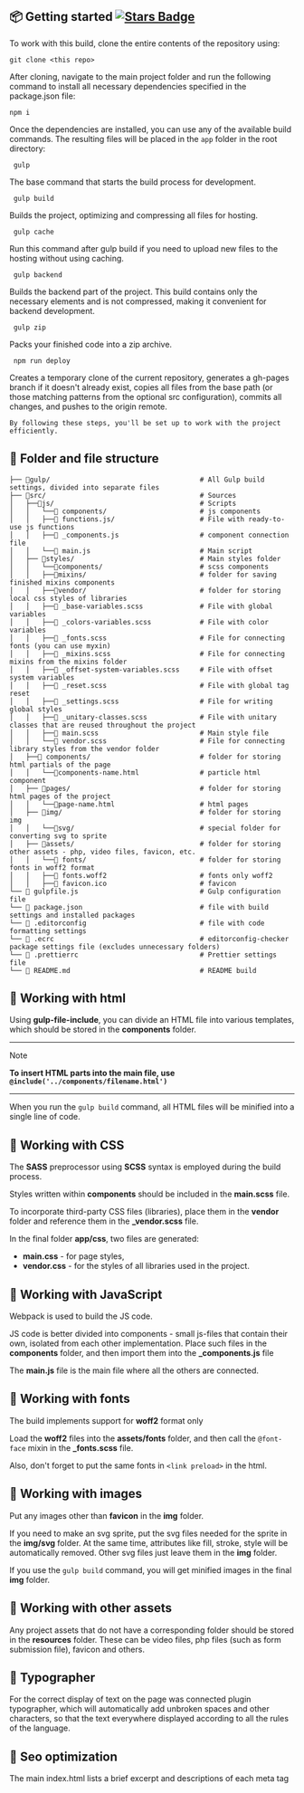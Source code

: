 ## 📦 Getting started <a href="https://github.com/VitaliyLF/gulp-starter/stargazers"><img src="https://img.shields.io/github/stars/VitaliyLF/gulp-starter" alt="Stars Badge"/></a>

To work with this build, clone the entire contents of the repository using:<br>

`git clone <this repo>`

After cloning, navigate to the main project folder and run the following command to install all necessary dependencies specified in the package.json file:<br>

```shell
npm i
```

Once the dependencies are installed, you can use any of the available build commands. The resulting files will be placed in the `app` folder in the root directory:

```shell
 gulp
```

The base command that starts the build process for development.

```shell
 gulp build
```

Builds the project, optimizing and compressing all files for hosting.

```shell
 gulp cache
```

Run this command after gulp build if you need to upload new files to the hosting without using caching.

```shell
 gulp backend
```

Builds the backend part of the project. This build contains only the necessary elements and is not compressed, making it convenient for backend development.

```shell
 gulp zip
```

Packs your finished code into a zip archive.

```shell
 npm run deploy
```

Creates a temporary clone of the current repository, generates a gh-pages branch if it doesn't already exist, copies all files from the base path (or those matching patterns from the optional src configuration), commits all changes, and pushes to the origin remote.

`By following these steps, you'll be set up to work with the project efficiently.`

## 📝 Folder and file structure

```
├── 📁gulp/                                     # All Gulp build settings, divided into separate files
├── 📁src/                                      # Sources
│   ├──📁js/                                    # Scripts
│   │   └──📁 components/                       # js components
│   │   ├──📁 functions.js/                     # File with ready-to-use js functions
│   │   ├──📃 _components.js                    # component connection file
│   │   └──📃 main.js                           # Main script
│   ├── 📁styles/                               # Main styles folder
│   │   └──📁components/                        # scss components
│   │   ├──📁mixins/                            # folder for saving finished mixins components
│   │   ├──📁vendor/                            # folder for storing local css styles of libraries
│   │   ├──📃 _base-variables.scss              # File with global variables
│   │   ├──📃 _colors-variables.scss            # File with color variables
│   │   ├──📃 _fonts.scss                       # File for connecting fonts (you can use myxin)
│   │   ├──📃 _mixins.scss                      # File for connecting mixins from the mixins folder
│   │   ├──📃 _offset-system-variables.scss     # File with offset system variables
│   │   ├──📃 _reset.scss                       # File with global tag reset
│   │   ├──📃 _settings.scss                    # File for writing global styles
│   │   ├──📃 _unitary-classes.scss             # File with unitary classes that are reused throughout the project
│   │   ├──📃 main.scss                         # Main style file
│   │   └──📃 vendor.scss                       # File for connecting library styles from the vendor folder
│   ├──📁 components/                           # folder for storing html partials of the page
│   │   └──📃components-name.html               # particle html component
│   ├── 📁pages/                                # folder for storing html pages of the project
│   │   └──📃page-name.html                     # html pages
│   ├── 📁img/                                  # folder for storing img
│   │   └──📁svg/                               # special folder for converting svg to sprite
│   ├── 📁assets/                               # folder for storing other assets - php, video files, favicon, etc.
│   │   └──📁 fonts/                            # folder for storing fonts in woff2 format
│   │   ├──📃 fonts.woff2                       # fonts only woff2
│   │   ├──📃 favicon.ico                       # favicon
└── 📃 gulpfile.js                              # Gulp configuration file
└── 📃 package.json                             # file with build settings and installed packages
└── 📃 .editorconfig                            # file with code formatting settings
└── 📃 .ecrc                                    # editorconfig-checker package settings file (excludes unnecessary folders)
└── 📃 .prettierrc                              # Prettier settings file
└── 📃 README.md                                # README build
```

## 📁 Working with html

Using **gulp-file-include**, you can divide an HTML file into various templates, which should be stored in the **components** folder.

---

> [!NOTE] 
> **To insert HTML parts into the main file, use `@include('../components/filename.html')`**

---

When you run the `gulp build` command, all HTML files will be minified into a single line of code.

## 📁 Working with CSS

The **SASS** preprocessor using **SCSS** syntax is employed during the build process.

Styles written within **components** should be included in the **main.scss** file.

To incorporate third-party CSS files (libraries), place them in the **vendor** folder and reference them in the **\_vendor.scss** file.

In the final folder **app/css**, two files are generated:

- **main.css** - for page styles,
- **vendor.css** - for the styles of all libraries used in the project.

## 📁 Working with JavaScript

Webpack is used to build the JS code.

JS code is better divided into components - small js-files that contain their own, isolated from each other implementation. Place such files in the **components** folder, and then import them into the **\_components.js** file

The **main.js** file is the main file where all the others are connected.

## 📁 Working with fonts

The build implements support for **woff2** format only

Load the **woff2** files into the **assets/fonts** folder, and then call the `@font-face` mixin in the **\_fonts.scss** file.

Also, don't forget to put the same fonts in `<link preload>` in the html.

## 📁 Working with images

Put any images other than **favicon** in the **img** folder.

If you need to make an svg sprite, put the svg files needed for the sprite in the **img/svg** folder. At the same time, attributes like fill, stroke, style will be automatically removed. Other svg files just leave them in the **img** folder.

If you use the `gulp build` command, you will get minified images in the final **img** folder.

## 📁 Working with other assets

Any project assets that do not have a corresponding folder should be stored in the **resources** folder. These can be video files, php files (such as form submission file), favicon and others.

## 📁 Typographer

For the correct display of text on the page was connected plugin typographer, which will automatically add unbroken spaces and other characters, so that the text everywhere displayed according to all the rules of the language.

## 📁 Seo optimization

The main index.html lists a brief excerpt and descriptions of each meta tag
